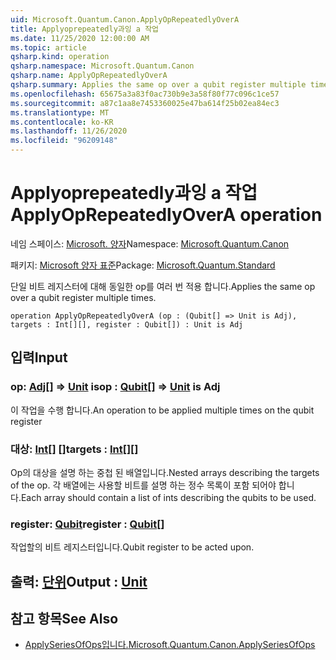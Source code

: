 ```yaml
---
uid: Microsoft.Quantum.Canon.ApplyOpRepeatedlyOverA
title: Applyoprepeatedly과잉 a 작업
ms.date: 11/25/2020 12:00:00 AM
ms.topic: article
qsharp.kind: operation
qsharp.namespace: Microsoft.Quantum.Canon
qsharp.name: ApplyOpRepeatedlyOverA
qsharp.summary: Applies the same op over a qubit register multiple times.
ms.openlocfilehash: 65675a3a83f0ac730b9e3a58f80f77c096c1ce57
ms.sourcegitcommit: a87c1aa8e7453360025e47ba614f25b02ea84ec3
ms.translationtype: MT
ms.contentlocale: ko-KR
ms.lasthandoff: 11/26/2020
ms.locfileid: "96209148"
---
```

# <a name="applyoprepeatedlyovera-operation"></a><span data-ttu-id="a4c0b-102">Applyoprepeatedly과잉 a 작업</span><span class="sxs-lookup"><span data-stu-id="a4c0b-102">ApplyOpRepeatedlyOverA operation</span></span>

<span data-ttu-id="a4c0b-103">네임 스페이스: [Microsoft. 양자](xref:Microsoft.Quantum.Canon)</span><span class="sxs-lookup"><span data-stu-id="a4c0b-103">Namespace: [Microsoft.Quantum.Canon](xref:Microsoft.Quantum.Canon)</span></span>

<span data-ttu-id="a4c0b-104">패키지: [Microsoft 양자 표준](https://nuget.org/packages/Microsoft.Quantum.Standard)</span><span class="sxs-lookup"><span data-stu-id="a4c0b-104">Package: [Microsoft.Quantum.Standard](https://nuget.org/packages/Microsoft.Quantum.Standard)</span></span>


<span data-ttu-id="a4c0b-105">단일 비트 레지스터에 대해 동일한 op를 여러 번 적용 합니다.</span><span class="sxs-lookup"><span data-stu-id="a4c0b-105">Applies the same op over a qubit register multiple times.</span></span>

```qsharp
operation ApplyOpRepeatedlyOverA (op : (Qubit[] => Unit is Adj), targets : Int[][], register : Qubit[]) : Unit is Adj
```


## <a name="input"></a><span data-ttu-id="a4c0b-106">입력</span><span class="sxs-lookup"><span data-stu-id="a4c0b-106">Input</span></span>

### <a name="op--qubit--unit--is-adj"></a><span data-ttu-id="a4c0b-107">op: [Adj](xref:microsoft.quantum.lang-ref.qubit)[] => [Unit](xref:microsoft.quantum.lang-ref.unit)  is</span><span class="sxs-lookup"><span data-stu-id="a4c0b-107">op : [Qubit](xref:microsoft.quantum.lang-ref.qubit)[] => [Unit](xref:microsoft.quantum.lang-ref.unit)  is Adj</span></span>

<span data-ttu-id="a4c0b-108">이 작업을 수행 합니다.</span><span class="sxs-lookup"><span data-stu-id="a4c0b-108">An operation to be applied multiple times on the qubit register</span></span>


### <a name="targets--int"></a><span data-ttu-id="a4c0b-109">대상: [Int](xref:microsoft.quantum.lang-ref.int)[] []</span><span class="sxs-lookup"><span data-stu-id="a4c0b-109">targets : [Int](xref:microsoft.quantum.lang-ref.int)[][]</span></span>

<span data-ttu-id="a4c0b-110">Op의 대상을 설명 하는 중첩 된 배열입니다.</span><span class="sxs-lookup"><span data-stu-id="a4c0b-110">Nested arrays describing the targets of the op.</span></span> <span data-ttu-id="a4c0b-111">각 배열에는 사용할 비트를 설명 하는 정수 목록이 포함 되어야 합니다.</span><span class="sxs-lookup"><span data-stu-id="a4c0b-111">Each array should contain a list of ints describing the qubits to be used.</span></span>


### <a name="register--qubit"></a><span data-ttu-id="a4c0b-112">register: [Qubit](xref:microsoft.quantum.lang-ref.qubit)</span><span class="sxs-lookup"><span data-stu-id="a4c0b-112">register : [Qubit](xref:microsoft.quantum.lang-ref.qubit)[]</span></span>

<span data-ttu-id="a4c0b-113">작업할의 비트 레지스터입니다.</span><span class="sxs-lookup"><span data-stu-id="a4c0b-113">Qubit register to be acted upon.</span></span>



## <a name="output--unit"></a><span data-ttu-id="a4c0b-114">출력: [단위](xref:microsoft.quantum.lang-ref.unit)</span><span class="sxs-lookup"><span data-stu-id="a4c0b-114">Output : [Unit](xref:microsoft.quantum.lang-ref.unit)</span></span>



## <a name="see-also"></a><span data-ttu-id="a4c0b-115">참고 항목</span><span class="sxs-lookup"><span data-stu-id="a4c0b-115">See Also</span></span>

- [<span data-ttu-id="a4c0b-116">ApplySeriesOfOps입니다.</span><span class="sxs-lookup"><span data-stu-id="a4c0b-116">Microsoft.Quantum.Canon.ApplySeriesOfOps</span></span>](xref:Microsoft.Quantum.Canon.ApplySeriesOfOps)